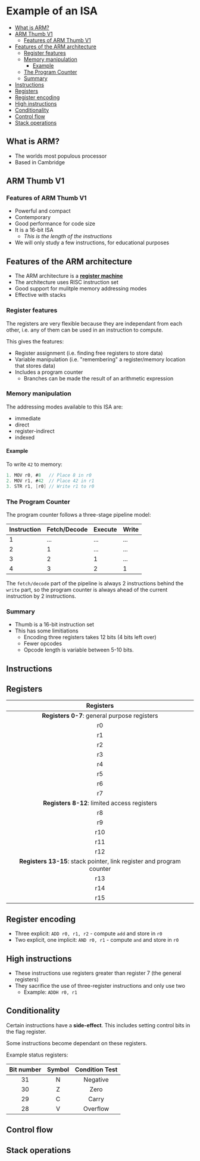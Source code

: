 # Example of an ISA <!-- omit in toc -->

- [What is ARM?](#what-is-arm)
- [ARM Thumb V1](#arm-thumb-v1)
  - [Features of ARM Thumb V1](#features-of-arm-thumb-v1)
- [Features of the ARM architecture](#features-of-the-arm-architecture)
  - [Register features](#register-features)
  - [Memory manipulation](#memory-manipulation)
    - [Example](#example)
  - [The Program Counter](#the-program-counter)
  - [Summary](#summary)
- [Instructions](#instructions)
- [Registers](#registers)
- [Register encoding](#register-encoding)
- [High instructions](#high-instructions)
- [Conditionality](#conditionality)
- [Control flow](#control-flow)
- [Stack operations](#stack-operations)

## What is ARM?

- The worlds most populous processor
- Based in Cambridge

## ARM Thumb V1

### Features of ARM Thumb V1

- Powerful and compact
- Contemporary
- Good performance for code size
- It is a 16-bit ISA
  - _This is the length of the instructions_
- We will only study a few instructions, for educational purposes

## Features of the ARM architecture

- The ARM architecture is a [**register machine**](#register-features)
- The architecture uses RISC instruction set
- Good support for mulitple memory addressing modes
- Effective with stacks

### Register features

The registers are very flexible because they are independant from each other, i.e. any of them can be used in an instruction to compute.

This gives the features:

- Register assignment (i.e. finding free registers to store data)
- Variable manipulation (i.e. "remembering" a register/memory location that stores data)
- Includes a program counter
  - Branches can be made the result of an arithmetic expression

### Memory manipulation

The addressing modes available to this ISA are:

- immediate
- direct
- register-indirect
- indexed

#### Example

To write `42` to memory:

```c
1. MOV r0, #8   // Place 8 in r0
2. MOV r1, #42  // Place 42 in r1
3. STR r1, [r0] // Write r1 to r0
```

### The Program Counter

The program counter follows a three-stage pipeline model:

| Instruction | Fetch/Decode | Execute | Write |
| ----------- | ------------ | ------- | ----- |
| 1           | ...          | ...     | ...   |
| 2           | 1            | ...     | ...   |
| 3           | 2            | 1       | ...   |
| 4           | 3            | 2       | 1     |

The `fetch/decode` part of the pipeline is always 2 instructions behind the `write` part, so the program counter is always ahead of the current instruction by 2 instructions.

### Summary

- Thumb is a 16-bit instruction set
- This has some limitiations
  - Encoding three registers takes 12 bits (4 bits left over)
  - Fewer opcodes
  - Opcode length is variable between 5-10 bits.

## Instructions

## Registers

|                               Registers                               |
| :-------------------------------------------------------------------: |
|             **Registers 0-7**: general purpose registers              |
|                                  r0                                   |
|                                  r1                                   |
|                                  r2                                   |
|                                  r3                                   |
|                                  r4                                   |
|                                  r5                                   |
|                                  r6                                   |
|                                  r7                                   |
|             **Registers 8-12**: limited access registers              |
|                                  r8                                   |
|                                  r9                                   |
|                                  r10                                  |
|                                  r11                                  |
|                                  r12                                  |
| **Registers 13-15**: stack pointer, link register and program counter |
|                                  r13                                  |
|                                  r14                                  |
|                                  r15                                  |

## Register encoding

- Three explicit: `ADD r0, r1, r2` - compute `add` and store in `r0`
- Two explicit, one implicit: `AND r0, r1` - compute `and` and store in `r0`

## High instructions

- These instructions use registers greater than register 7 (the general registers)
- They sacrifice the use of three-register instructions and only use two
  - Example: `ADDH r0, r1`

## Conditionality

Certain instructions have a **side-effect**. This includes setting control bits in the flag register.

Some instructions become dependant on these registers.

Example status registers:

| Bit number | Symbol | Condition Test |
| :--------: | :----: | :------------: |
|     31     |   N    |    Negative    |
|     30     |   Z    |      Zero      |
|     29     |   C    |     Carry      |
|     28     |   V    |    Overflow    |

## Control flow

## Stack operations
